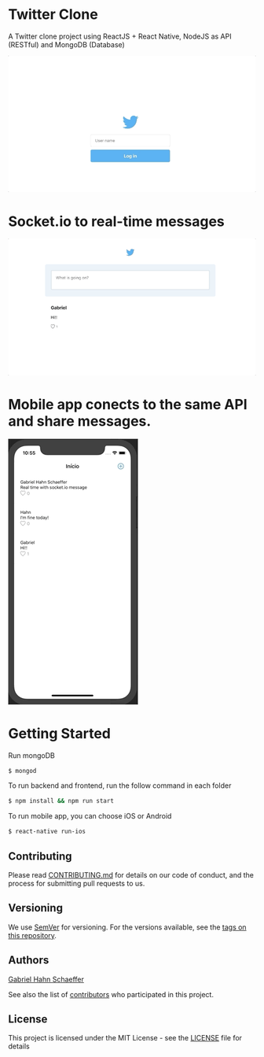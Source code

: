 # Twitter Clone
A Twitter clone project using ReactJS + React Native, NodeJS as API (RESTful) and MongoDB (Database)

![Chat](examples/InitialLogin.gif)

# Socket.io to real-time messages
![Chat](examples/RealTimeMessage.gif)

# Mobile app conects to the same API and share messages.
![Chat](examples/Mobile.gif)

# Getting Started

Run mongoDB

```sh
$ mongod
```
To run backend and frontend, run the follow command in each folder

```sh
$ npm install && npm run start
```

To run mobile app, you can choose iOS or Android

```sh
$ react-native run-ios
```

## Contributing

Please read [CONTRIBUTING.md](https://gist.github.com/PurpleBooth/b24679402957c63ec426) for details on our code of conduct, and the process for submitting pull requests to us.

## Versioning

We use [SemVer](http://semver.org/) for versioning. For the versions available, see the [tags on this repository](https://github.com/twitter-clone-js/tags).

## Authors

[Gabriel Hahn Schaeffer](https://github.com/gabriel-hahn/)

See also the list of [contributors](https://github.com/gabriel-hahn/twitter-clone-js/contributors) who participated in this project.

## License

This project is licensed under the MIT License - see the [LICENSE](LICENSE) file for details
